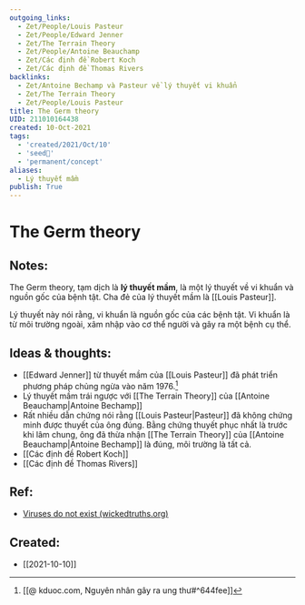 ```yaml
---
outgoing_links:
  - Zet/People/Louis Pasteur
  - Zet/People/Edward Jenner
  - Zet/The Terrain Theory
  - Zet/People/Antoine Beauchamp
  - Zet/Các định đề Robert Koch
  - Zet/Các định đề Thomas Rivers
backlinks:
  - Zet/Antoine Bechamp và Pasteur về lý thuyết vi khuẩn
  - Zet/The Terrain Theory
  - Zet/People/Louis Pasteur
title: The Germ theory
UID: 211010164438
created: 10-Oct-2021
tags:
  - 'created/2021/Oct/10'
  - 'seed🥜'
  - 'permanent/concept'
aliases:
  - Lý thuyết mầm
publish: True
---
```

# The Germ theory

## Notes:
The Germ theory, tạm dịch là **lý thuyết mầm**, là một lý thuyết về vi khuẩn và nguồn gốc của bệnh tật. Cha đẻ của lý thuyết mầm là [[Louis Pasteur]].

Lý thuyết này nói rằng, vi khuẩn là nguồn gốc của các bệnh tật. Vi khuẩn là từ môi trường ngoài, xâm nhập vào cơ thể người và gây ra một bệnh cụ thể.

## Ideas & thoughts:
- [[Edward Jenner]] từ thuyết mầm của [[Louis Pasteur]] đã phát triển phương pháp chủng ngừa vào năm 1976.[^edward]
- Lý thuyết mầm trái ngược với [[The Terrain Theory]] của [[Antoine Beauchamp|Antoine Bechamp]]
- Rất nhiều dẫn chứng nói rằng [[Louis Pasteur|Pasteur]] đã không chứng minh được thuyết của ông đúng. Bằng chứng thuyết phục nhất là trước khi lâm chung, ông đã thừa nhận [[The Terrain Theory]] của [[Antoine Beauchamp|Antoine Bechamp]] là đúng, môi trường là tất cả.
- [[Các định đề Robert Koch]]
- [[Các định đề Thomas Rivers]]

## Ref:
- [Viruses do not exist (wickedtruths.org)](https://wickedtruths.org/en/viruses-do-not-exist/)

[^edward]: [[@ kduoc.com, Nguyên nhân gây ra ung thư#^644fee]]



## Created:
- [[2021-10-10]]
